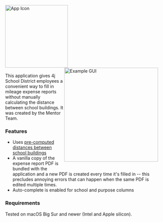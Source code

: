 
<img src="https://github.com/user-attachments/assets/372ae9d3-072f-4047-9494-400fa06bcbcc" alt="App Icon" width="200" align="center"><br><img src="https://github.com/user-attachments/assets/ed0cae14-58e3-4a0a-8708-d47d20a1d0ba" alt="Example GUI" width="300" align="right" style="margin-right: 15px; margin-bottom: 15px;"><br>
This application gives 4j School District employees a convenient way to fill in mileage expense reports without manually calculating the distance between school buildings. It was created by the Mentor Team.

### Features
 - Uses [pre-computed distances between school buildings](https://github.com/inductivekickback/mileage/)
 - A vanilla copy of the expense report PDF is bundled with the application and a new PDF is created every time it's filled in -- this precludes annoying errors that can happen when the same PDF is edited multiple times.
 - Auto-complete is enabled for school and purpose columns

### Requirements
Tested on macOS Big Sur and newer (Intel and Apple silicon).
